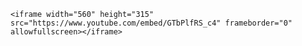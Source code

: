 	<iframe width="560" height="315" src="https://www.youtube.com/embed/GTbPlfRS_c4" frameborder="0" allowfullscreen></iframe>

